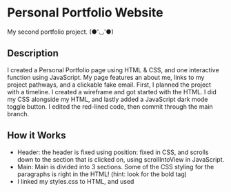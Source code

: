 # Personal Portfolio Website
My second portfolio project. (●'◡'●) 

## Description
I created a Personal Portfolio page using HTML & CSS, and one interactive function using JavaScript. My page features an about me, links to my project pathways, and a clickable fake email. First, I planned the project with a timeline. I created a wireframe and got started with the HTML. I did my CSS alongside my HTML, and lastly added a JavaScript dark mode toggle button. I edited the red-lined code, then commit through the main branch. 

## How it Works
* Header: the header is fixed using position: fixed in CSS, and scrolls down to the section that is clicked on, using scrollIntoView in JavaScript. 
* Main: Main is divided into 3 sections. Some of the CSS styling for the paragraphs is right in the HTML! (hint: look for the bold tag)
* I linked my styles.css to HTML, and used <script> to link script.js
* Semantic HTML was used throughout to make the site easy to read and accessible
* Media queries for laptop, tablet, and mobile devices change the body's font size, header, h1 font-size, and nav li margin.
* The toggle button changes the body's background color to black and font color to pink. 

## Contributions
This is a portfolio project with the intention of showcasing my Front-End-Engineering skills. Please do not modify or add to the code in any way. Thank you.

## Technologies Used
* Visual Studio Code
* Chat GPT

## Copyright
Copyright (c) 2024 suz-ana-j 
MIT License
